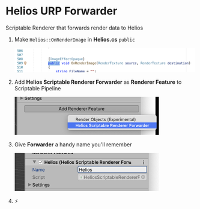 # Helios URP Forwarder

Scriptable Renderer that forwards render data to Helios

1. Make `Helios::OnRenderImage` in **Helios.cs** `public`

    ![Code change](./Tutorial/Step1.png)

1. Add **Helios Scriptable Renderer Forwarder** as **Renderer Feature** to Scriptable Pipeline

    ![Add Forwarder](./Tutorial/Step2.png)

1. Give **Forwarder** a handy name you'll remember
  
    ![Give it a name](./Tutorial/Step3.png)

1. ⚡️
